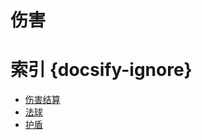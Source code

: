 # 伤害

# 索引 {docsify-ignore} 
  * [伤害结算](/ac/damage/伤害结算)
  * [法球](/ac/damage/法球)
  * [护盾](/ac/damage/护盾)
  